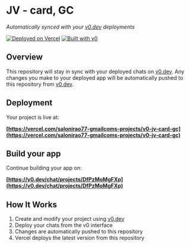 # JV - card, GC

*Automatically synced with your [v0.dev](https://v0.dev) deployments*

[![Deployed on Vercel](https://img.shields.io/badge/Deployed%20on-Vercel-black?style=for-the-badge&logo=vercel)](https://vercel.com/salonirao77-gmailcoms-projects/v0-jv-card-gc)
[![Built with v0](https://img.shields.io/badge/Built%20with-v0.dev-black?style=for-the-badge)](https://v0.dev/chat/projects/DfPzMoMgFXp)

## Overview

This repository will stay in sync with your deployed chats on [v0.dev](https://v0.dev).
Any changes you make to your deployed app will be automatically pushed to this repository from [v0.dev](https://v0.dev).

## Deployment

Your project is live at:

**[https://vercel.com/salonirao77-gmailcoms-projects/v0-jv-card-gc](https://vercel.com/salonirao77-gmailcoms-projects/v0-jv-card-gc)**

## Build your app

Continue building your app on:

**[https://v0.dev/chat/projects/DfPzMoMgFXp](https://v0.dev/chat/projects/DfPzMoMgFXp)**

## How It Works

1. Create and modify your project using [v0.dev](https://v0.dev)
2. Deploy your chats from the v0 interface
3. Changes are automatically pushed to this repository
4. Vercel deploys the latest version from this repository